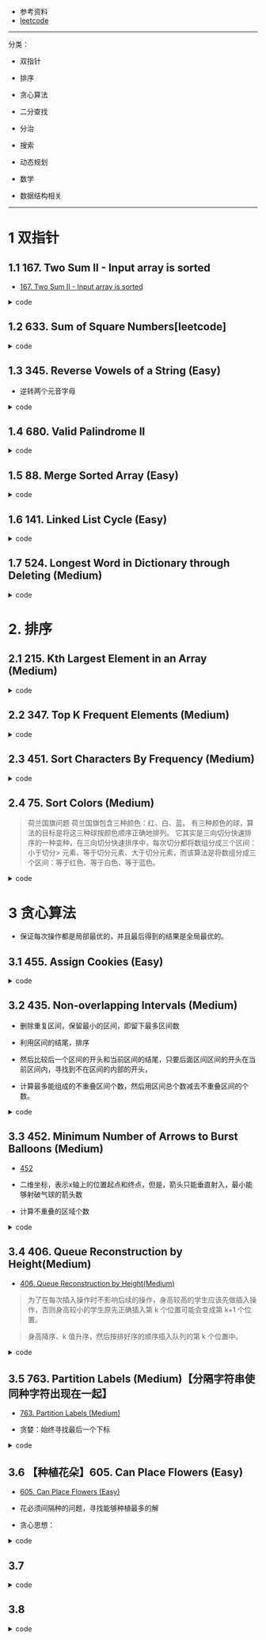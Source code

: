 - 参考资料
- [leetcode](https://github.com/CyC2018/Interview-Notebook/blob/master/notes/Leetcode%20%E9%A2%98%E8%A7%A3.md)

---

分类： 
- 双指针
- 排序
- 贪心算法
- 二分查找
- 分治
- 搜索
- 动态规划

- 数学
- 数据结构相关

---
# 1 双指针
## 1.1 167. Two Sum II - Input array is sorted
- [167. Two Sum II - Input array is sorted](https://leetcode.com/problems/two-sum-ii-input-array-is-sorted/description/)

<details><summary>code</summary>

```
class Solution {
public:
    vector<int> twoSum(vector<int>& numbers, int target) {
        vector<int> res;
        if(numbers.empty())
            return res;
        // 双边搜索
        int left=0, right = numbers.size() -1;
        while(left <right){
            if(numbers[left] + numbers[right] < target)
                left++;
            else if(numbers[left] + numbers[right] > target)
                right --;
            else 
                break;
        }
        if(left >= right)
            return res;
        
        res.push_back(left+1);
        res.push_back(right+1);
        return res;
        
        
            
    }
};
```

</details>

## 1.2 633. Sum of Square Numbers[leetcode]


<details><summary>code</summary>

```
class Solution {
public:
    bool judgeSquareSum(int c) {
        if(c < 0)
            return false;
        int mid = static_cast<int>(sqrt(c));
        cout<<mid<<endl;
        int l=0, r = mid;
        while(l<=r){
            if(l*l + r*r < c)
                l++;
            else if(l*l + r*r > c)
                r--;
            else
                break;
        }
        if (l>r)
            return false;
        
        return true;
        
    }
};

```

</details>

## 1.3 345. Reverse Vowels of a String (Easy)
- 逆转两个元音字母

<details><summary>code</summary>

```

class Solution {
public:
    string reverseVowels(string s) {
        if(s.empty())
            return "";

       // cout<<"start.."<<endl;
        int l=0,r=s.size()-1;
        while(l<r){
            while(!res.count(s[l]))
                l++;
            while(!res.count(s[r]))
                r--;
            if(l<r)
                swap(s[l++],s[r--]);
            
        }
       // cout<<"s:"<<s<<endl;
        return s;
    }
public:
    set<char> res;
    Solution(){
        res.insert('a');
        res.insert('A');
        res.insert('e');
        res.insert('E');
        res.insert('i');
        res.insert('I');
        res.insert('o');
        res.insert('O');
        res.insert('U');
        res.insert('u'); 
    }
    
    
    
};

```

</details>


## 1.4 680. Valid Palindrome II

<details><summary>code</summary>

```
class Solution {
public:
    bool validPalindrome(string s) {
        if(s.empty() || s.size() ==1)
            return true;
        
        int i=0, j= s.size()-1;
        int cnt=0;
        bool t = ispalin(s,i,j,cnt);

        return t;

    }
    
    
    bool ispalin(string& s , int i, int j,int cnt){
        if (cnt > 1)
            return false;
            if(i>j)
            return true;

        if(s[i] != s[j]){
            cnt++;
            return  ispalin(s,i+1,j,cnt) || ispalin(s,i,j-1,cnt);
        }
        else 
            return ispalin(s,i+1,j-1,cnt);
    }
};
```

</details>

## 1.5 88. Merge Sorted Array (Easy)

<details><summary>code</summary>

```
class Solution {
public:
    void merge(vector<int>& nums1, int m, vector<int>& nums2, int n) {
        if(m+n > nums1.size() || n==0)
            return ;
        int len = nums1.size()-1;
        
        if(m==0){
            for(int i=0;i<n;i++)
                nums1[i] = nums2[i];
        }


        int i=m-1,j=n-1;
        while((i>=0 || j>=0) && len>=0 ){
            if(i<0)
            {
                nums1[len] = nums2[j];
                j--;
            }else if(j<0)
                break;
            else if(nums1[i] >= nums2[j]){
                nums1[len]= nums1[i];
                i--;
            }else{
                nums1[len] = nums2[j];
                j--;
            }
            len--;
        }

    }
};

```

</details>

## 1.6 141. Linked List Cycle (Easy)

<details><summary>code</summary>

```
class Solution {
public:
    bool hasCycle(ListNode *head) {
        if(!head || head->next == nullptr)
            return false;
        ListNode* low , *fast;
        low = head;
        fast = low->next;
        while(low && fast && fast->next){
            if(low == fast)
                return true;
            low = low->next;
            fast = fast->next->next;
        }
        return false;
        
    }
};
```

</details>

## 1.7 524. Longest Word in Dictionary through Deleting (Medium)

<details><summary>code</summary>

```
class Solution {
public:
    string findLongestWord(string s, vector<string>& d) {
        if(s.size() == 0 || d.size() == 0)
            return "";
        int maxlen=0;
        int len1 = s.size();
        int tmp=0;
        int idx=-1;
        sort(d.begin(),d.end());
        for(int i=0;i<d.size();i++){
            int len2 = d[i].size();
            if(len1 < len2)
                continue;
            tmp = isstr(s, d[i]);
            if(tmp == len2 && tmp > maxlen)
            {
                maxlen = tmp;
                idx = i;
             }
        }
        return idx== -1 ? "" : d[idx];
        
    }
    
    int  isstr(string s1, string s2){
        int i=0,j=0;
        while(i<s1.size() && j < s2.size()){
            if(s1[i] == s2[j])
                j++;
            i++;
        }
        return j;
    }
    
};
```

</details>


# 2. 排序

## 2.1 215. Kth Largest Element in an Array (Medium)

<details><summary>code</summary>

```
class Solution {
public:
    int findKthLargest(vector<int>& nums, int k) {
        if(nums.size() == 0)
            return 0;
        
        priority_queue<int> pq;
        for(int n : nums){
            pq.push(n);
        }
        
        while( k>1)
        {
            pq.pop();
            k--;
        }
        
        return pq.top();
        
    }
};

```

</details>


## 2.2 347. Top K Frequent Elements (Medium)

<details><summary>code</summary>

```
class Solution {
public:
    vector<int> topKFrequent(vector<int>& nums, int k) {
        unordered_map<int, int> freq;
        for (int i = 0; i < nums.size(); i++)
            freq[nums[i]]++;
        
        int range_min = 0;
        int range_max = 0;
        for (auto it = freq.begin(); it != freq.end(); it++)
        {
            range_min = min(range_min, it->second);
            range_max = max(range_max, it->second);
        }
        
        vector<vector<int>> buckets(range_max - range_min + 1);
        for (auto it = freq.begin(); it != freq.end(); it++)
        {
            buckets[it->second - range_min].push_back(it->first);
        }
        
        vector<int> result;
        for (int i = int(buckets.size())-1; i >= 0; i--)
        {
            for (int j = 0; j < buckets[i].size(); j++)
            {
                result.push_back(buckets[i][j]);
                if (result.size() == k)
                    return result;
            }
        }
        
        return result;
    }  
        
};

```

</details>

## 2.3 451. Sort Characters By Frequency (Medium)

<details><summary>code</summary>

```
class Solution {
public:
    string frequencySort(string s) {
        int len = s.size();
        map<char, int> mapping;
        int maxn = 0;
        for(char c : s){
            mapping[c] ++;
            if(maxn < mapping[c])
                maxn = mapping[c];
        }

        vector<vector<char>> buckets(maxn+1);
        
        for(auto it = mapping.begin();it != mapping.end(); it++){  // 桶排序
            buckets[it->second].push_back(it->first);
        }
        
        string res;
        for(int i= maxn; i>=0; i-- ){
            for(char c : buckets[i]){
                for(int j = 0;j<i;j++){
                    res += c;
                }
            }        
        }
        
        return res;

    }
};

```

</details>

## 2.4 75. Sort Colors (Medium)

> 荷兰国旗问题
> 荷兰国旗包含三种颜色：红、白、蓝。
> 有三种颜色的球，算法的目标是将这三种球按颜色顺序正确地排列。
> 它其实是三向切分快速排序的一种变种，在三向切分快速排序中，每次切分都将数组分成三个区间：小于切分> 元素、等于切分元素、大于切分元素，而该算法是将数组分成三个区间：等于红色、等于白色、等于蓝色。

<details><summary>code</summary>

```
class Solution {
public:
    void sortColors(vector<int>& nums) {
        if(nums.empty())
            return;
        int zero = 0, one = 0, two = nums.size()-1;
        while(one < two){
            if(nums[one] == 0){
                swap(nums[zero],nums[one]);

                zero++;
                one++;
            }
            else if(nums[one] == 2){
                swap(nums[one],nums[two]);

                two--;
            }
            else
                one++;
        }  

    }

};

```

</details>



# 3 贪心算法
- 保证每次操作都是局部最优的，并且最后得到的结果是全局最优的。

## 3.1 455. Assign Cookies (Easy)
<details><summary>code</summary>

```
class Solution {
public:
    int findContentChildren(vector<int>& g, vector<int>& s) {
        sort(g.begin(),g.end());
        sort(s.begin(),s.end());
        
        int i=0,j=0;
        while(i< g.size() && j < s.size()){
            if(g[i] <= s[j])
                i++;  // 满足一个孩子，下一个孩子
            j++;    // 下一块饼干
        }
        return i;
    }
};
```

</details>


## 3.2 435. Non-overlapping Intervals (Medium)

- 删除重复区间，保留最小的区间，即留下最多区间数

- 利用区间的结尾，排序
- 然后比较后一个区间的开头和当前区间的结尾，只要后面区间区间的开头在当前区间内，寻找到不在区间的内部的开头，
- 计算最多能组成的不重叠区间个数，然后用区间总个数减去不重叠区间的个数。



<details><summary>code</summary>

```
/**
 * Definition for an interval.
 * struct Interval {
 *     int start;
 *     int end;
 *     Interval() : start(0), end(0) {}
 *     Interval(int s, int e) : start(s), end(e) {}
 * };
 */
class Solution {
public:
    int eraseOverlapIntervals(vector<Interval>& num) {
        if(num.empty())
            return 0;
        
        sort(num.begin(), num.end() , comp);
        
        int len = num.size();
        int cnt = 1;
        int end = num[0].end;
        
        for(int i=1;i<len;i++)
        {
            if(num[i].start < end)
            {
                continue;
            }
            cnt++;
            end = num[i].end;
        }
        return len - cnt;
        
    }
    
static    bool comp(Interval a, Interval b){
        if(a.end < b.end)
            return true;
        
        return false;
    }
    
};
```

</details>

## 3.3 452. Minimum Number of Arrows to Burst Balloons (Medium)

- [452](https://leetcode.com/problems/minimum-number-of-arrows-to-burst-balloons/description/)

- 二维坐标，表示x轴上的位置起点和终点，但是，箭头只能垂直射入，最小能够射破气球的箭头数
- 计算不重叠的区域个数

<details><summary>code</summary>


```
class Solution {
public:
    int findMinArrowShots(vector<pair<int, int>>& points) {
        if(points.empty())
            return 0;
        
        sort(points.begin(), points.end(), comp);
        int len = points.size();
        int cnt =1;
        int end = points[0].second;
        
        for(int i=1;i<len;i++){
            if(points[i].first <= end){
                continue;
            }
            cnt++;
            end = points[i].second;
          //  cout<<"i:"<<i<<" "<<points[i].first<<endl;
        }
        return cnt;
        
        
        
    }
    
    
 static   bool comp(pair<int,int>& a,pair<int,int>&b ){
        if (a.second < b.second)
            return true;
        return false;
    }
    
};

```

</details>

## 3.4 406. Queue Reconstruction by Height(Medium)

- [406. Queue Reconstruction by Height(Medium)](https://leetcode.com/problems/queue-reconstruction-by-height/description/)


> 为了在每次插入操作时不影响后续的操作，身高较高的学生应该先做插入操作，否则身高较小的学生原先正确插入第 k 个位置可能会变成第 k+1 个位置。

> 身高降序、k 值升序，然后按排好序的顺序插入队列的第 k 个位置中。

<details><summary>code</summary>

```c++
class Solution {
public:
    vector<pair<int, int>> reconstructQueue(vector<pair<int, int>>& people) {
        
        vector<pair<int,int>> res;
        if(people.empty())
            return res;
        
        sort(people.begin(),people.end(),comp);
          
        
        
        for(auto &p : people){
            res.insert(res.begin()+p.second, p);     // 首先插入高的人，在按排名插入

        }
        return res;
        
        
    }
    
    static bool comp (pair<int,int>&a, pair<int,int>&b){            // 先排列身高，然后排名
        if(a.first == b.first)
            return  a.second < b.second;
        else
            return a.first > b.first;
    }
};


```

</details>


## 3.5 763. Partition Labels (Medium)【分隔字符串使同种字符出现在一起】
- [763. Partition Labels (Medium)](https://leetcode.com/problems/partition-labels/description/)

- 贪婪：始终寻找最后一个下标

<details><summary>code</summary>

```c++

class Solution {
public:
    vector<int> partitionLabels(string S) {
        vector<int> res;
        int len  = S.size();
        if(len <=1)
        {
            res.push_back(len);
            return res;
        }
        
        res.resize(26);
        for(int i=0;i<len;i++){    // 寻找每个字母出现的最后下标
            res[S[i] - 'a'] = i;
        }
        
        int start = 0;
        int end = res[S[0] -'a'];
        
        vector<int> output;
        for(int i=0;i<len;i++){
            if(i == end){// 最后一次出现
                output.push_back(end - start + 1);  // 统计分割总数
                if(i+1 <=len-1)
                    end = res[S[i+1] - 'a'];   // 下一个字母的最后一个下标
                start = i+1;
            }
            else if(i == len -1){  // 最后一个字母
                output.push_back(end -start + 1);
            
            }else{   // 继续寻找
                if(end < res[S[i] - 'a'])  // 当前字母的下标更在后面
                    end = res[S[i] - 'a'];   // 更新尾节点
            }
        
        }
        return output;
     
    }
};

```

</details>


## 3.6 【种植花朵】605. Can Place Flowers (Easy)

- [605. Can Place Flowers (Easy)](https://leetcode.com/problems/can-place-flowers/description/)

- 花必须间隔种的问题，寻找能够种植最多的解

- 贪心思想：


<details><summary>code</summary>

```c++


```

</details>

## 3.7

<details><summary>code</summary>

```
```

</details>

## 3.8
<details><summary>code</summary>

```
```

</details>







